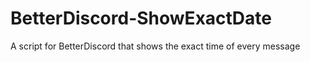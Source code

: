 # BetterDiscord-ShowExactDate
A script for BetterDiscord that shows the exact time of every message
